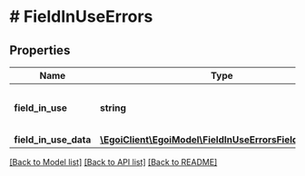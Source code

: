 # # FieldInUseErrors

## Properties

Name | Type | Description | Notes
------------ | ------------- | ------------- | -------------
**field_in_use** | **string** | Occurs when a field is in use | [optional] 
**field_in_use_data** | [**\EgoiClient\EgoiModel\FieldInUseErrorsFieldInUseData**](FieldInUseErrorsFieldInUseData.md) |  | [optional] 

[[Back to Model list]](../../README.md#documentation-for-models) [[Back to API list]](../../README.md#documentation-for-api-endpoints) [[Back to README]](../../README.md)


